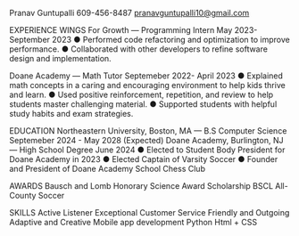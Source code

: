 Pranav Guntupalli
609-456-8487 pranavguntupalli10@gmail.com


EXPERIENCE
WINGS For Growth — Programming Intern May 2023- September 2023
● Performed code refactoring and optimization to improve performance.
● Collaborated with other developers to refine software design and implementation.

Doane Academy — Math Tutor Septemeber 2022- April 2023
● Explained math concepts in a caring and encouraging environment to help kids thrive and learn.
● Used positive reinforcement, repetition, and review to help students master challenging material.
● Supported students with helpful study habits and exam strategies.

EDUCATION
Northeastern University, Boston, MA — B.S Computer Science
Septemeber 2024 - May 2028 (Expected)
Doane Academy, Burlington, NJ — High School Degree June 2024
● Elected to Student Body President for Doane Academy in 2023
● Elected Captain of Varsity Soccer
● Founder and President of Doane Academy School Chess Club

AWARDS
Bausch and Lomb Honorary Science Award Scholarship
BSCL All-County Soccer

SKILLS
Active Listener
Exceptional Customer Service Friendly and Outgoing Adaptive and Creative
Mobile app development Python
Html + CSS
